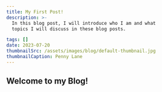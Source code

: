 ```yaml
---
title: My First Post!
description: >- 
  In this blog post, I will introduce who I am and what 
  topics I will discuss in these blog posts.

tags: []
date: 2023-07-20
thumbnailSrc: /assets/images/blog/default-thumbnail.jpg
thumbnailCaption: Penny Lane
---
```


## Welcome to my Blog!


